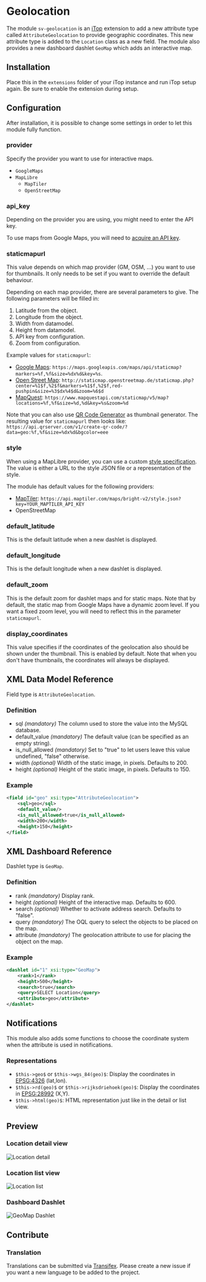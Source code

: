 # Geolocation

The module `sv-geolocation` is an [iTop](https://www.combodo.com/itop-193) extension to add a new attribute type called `AttributeGeolocation` to provide geographic coordinates.
This new attribute type is added to the `Location` class as a new field.
The module also provides a new dashboard dashlet `GeoMap` which adds an interactive map.

## Installation

Place this in the `extensions` folder of your iTop instance and run iTop setup again.
Be sure to enable the extension during setup.

## Configuration

After installation, it is possible to change some settings in order to let this module fully function.

### provider

Specify the provider you want to use for interactive maps.

* `GoogleMaps`
* `MapLibre`
  * `MapTiler`
  * `OpenStreetMap`

### api_key

Depending on the provider you are using, you might need to enter the API key.

To use maps from Google Maps, you will need to [acquire an API key](https://developers.google.com/maps/documentation/javascript/get-api-key).

### staticmapurl

This value depends on which map provider (GM, OSM, ...) you want to use for thumbnails.
It only needs to be set if you want to override the default behaviour.

Depending on each map provider, there are several parameters to give.
The following parameters will be filled in:

1. Latitude from the object.
2. Longitude from the object.
3. Width from datamodel.
4. Height from datamodel.
5. API key from configuration.
6. Zoom from configuration.

Example values for `staticmapurl`:

* [Google Maps](https://developers.google.com/maps/documentation/static-maps/intro):
`https://maps.googleapis.com/maps/api/staticmap?markers=%f,%f&size=%dx%d&key=%s`.
* [Open Street Map](https://wiki.openstreetmap.org/wiki/StaticMapLite):
`http://staticmap.openstreetmap.de/staticmap.php?center=%1$f,%2$f&markers=%1$f,%2$f,red-pushpin&size=%3$dx%4$d&zoom=%6$d`
* [MapQuest](https://developer.mapquest.com/documentation/static-map-api/v5/):
`https://www.mapquestapi.com/staticmap/v5/map?locations=%f,%f&size=%d,%d&key=%s&zoom=%d`

Note that you can also use [QR Code Generator](http://goqr.me/api/doc/create-qr-code/) as thumbnail generator.
The resulting value for `staticmapurl` then looks like: `https://api.qrserver.com/v1/create-qr-code/?data=geo:%f,%f&size=%dx%d&bgcolor=eee`

### style

When using a MapLibre provider, you can use a custom [style specification](https://maplibre.org/maplibre-gl-js/docs/style-spec/).
The value is either a URL to the style JSON file or a representation of the style.

The module has default values for the following providers:

* [MapTiler](https://docs.maptiler.com/cloud/api/maps/#style-json-of-the-map):
`https://api.maptiler.com/maps/bright-v2/style.json?key=YOUR_MAPTILER_API_KEY`
* OpenStreetMap

### default_latitude

This is the default latitude when a new dashlet is displayed.

### default_longitude

This is the default longitude when a new dashlet is displayed.

### default_zoom

This is the default zoom for dashlet maps and for static maps.
Note that by default, the static map from Google Maps have a dynamic zoom level.
If you want a fixed zoom level, you will need to reflect this in the parameter `staticmapurl`.

### display_coordinates

This value specifies if the coordinates of the geolocation also should be shown under the thumbnail.
This is enabled by default.
Note that when you don't have thumbnails, the coordinates will always be displayed.

## XML Data Model Reference

Field type is `AttributeGeolocation`.

### Definition

* sql _(mandatory)_
The column used to store the value into the MySQL database.
* default_value _(mandatory)_
The default value (can be specified as an empty string).
* is_null_allowed _(mandatory)_
Set to "true" to let users leave this value undefined, "false" otherwise.
* width _(optional)_
Width of the static image, in pixels.
Defaults to 200.
* height _(optional)_
Height of the static image, in pixels.
Defaults to 150.

### Example

```xml
<field id="geo" xsi:type="AttributeGeolocation">
    <sql>geo</sql>
    <default_value/>
    <is_null_allowed>true</is_null_allowed>
    <width>200</width>
    <height>150</height>
</field>
```

## XML Dashboard Reference

Dashlet type is `GeoMap`.

### Definition

* rank _(mandatory)_
Display rank.
* height _(optional)_
Height of the interactive map.
Defaults to 600.
* search _(optional)_
Whether to activate address search.
Defaults to "false".
* query _(mandatory)_
The OQL query to select the objects to be placed on the map.
* attribute _(mandatory)_
The geolocation attribute to use for placing the object on the map.

### Example

```xml
<dashlet id="1" xsi:type="GeoMap">
    <rank>1</rank>
    <height>500</height>
    <search>true</search>
    <query>SELECT Location</query>
    <attribute>geo</attribute>
</dashlet>
```

## Notifications

This module also adds some functions to choose the coordinate system when the attribute is used in notifications.

### Representations

* `$this->geo$` or `$this->wgs_84(geo)$`: Display the coordinates in [EPSG:4326](https://epsg.io/4326) (lat,lon).
* `$this->rd(geo)$` or `$this->rijksdriehoek(geo)$`: Display the coordinates in [EPSG:28992](https://epsg.io/28992) (X,Y).
* `$this->html(geo)$`: HTML representation just like in the detail or list view.

## Preview

### Location detail view

![Location detail](images/preview-location-detail.png "Properties tab of location Paris from example data")

### Location list view

![Location list](images/preview-location-list.png "List view of locations from example data")

### Dashboard Dashlet

![GeoMap Dashlet](images/preview-dashlet.png "Dashlet with some example locations")

## Contribute

### Translation

Translations can be submitted via [Transifex](https://www.transifex.com/super-visions/sv-geolocation/).
Please create a new issue if you want a new language to be added to the project.
